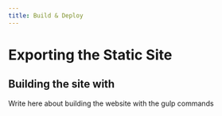 ```yaml
---
title: Build & Deploy
---
```


# Exporting the Static Site

## Building the site with 

Write here about building the website with the gulp commands


